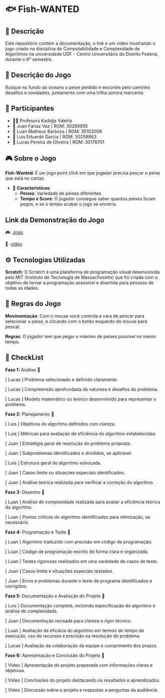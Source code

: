 # 🐟 Fish-WANTED

## 📜 Descrição
Este repositório contém a documentação, o link e um vídeo mostrando o jogo criado na disciplina de Computabilidade e Complexidade de Algoritmos na universidade UDF - Centro Universitário do Distrito Federal, durante o 6° semestre.

## 📃 Descrição do Jogo
Busque no fundo do oceano o peixe perdido e encontre pelo caminho desafios e novidades, juntamente com uma trilha sonora marcante.

## 👥 Participantes
- 👩‍🏫 Profesora Kadidja Valéria
- 👤 Juan Fariaz Vaz | RGM: 30289955
- 👤 Luan Matheus Barbosa | RGM: 30102006
- 👤 Luis Eduardo Garcia | RGM: 30258863
- 👤 Lucas Pereira de Oliveira | RGM: 30176701

## 🎮 Sobre o Jogo
 **Fish-Wanted**: É um jogo point click em que jogador precisa pescar o peixe que está no cartaz.
 
- 🔑 **Características**:
    - **Peixes**: Variedade de peixes diferentes.
    - **Tempo e Score**: O jogador consegue saber quantos peixes foram pegos, e se o tempo acabar o jogo se encerra.

## Link da Demonstração do Jogo
🎮: [Jogo](https://scratch.mit.edu/projects/1098423437/)

🎥: [vídeo](https://www.youtube.com/watch?v=OMiYd40lG28)

## ⚙️ Tecnologias Utilizadas
 **Scratch**: O Scratch é uma plataforma de programação visual desenvolvida pelo MIT (Instituto de Tecnologia de Massachusetts) que foi criada com o objetivo de tornar a programação acessível e divertida para pessoas de todas as idades.

## 🧠 Regras do Jogo
 **Movimentação**: Com o mouse você controla a vara de pescar para selecionar o peixe, e clicando com o botão esquerdo do mouse para pescar.
 
 **Regras**: O jogador tem que pegar o máximo de peixes possível no menor tempo.

## 📝 CheckList
**Fase 1:** Análise 🐠

[ Lucas ] Problema selecionado e definido claramente.
  
[ Lucas ]  Compreensão aprofundada da natureza e desafios do problema.
  
[ Lucas ]  Modelo matemático ou teórico desenvolvido para representar o problema.
  
**Fase 2:** Planejamento 🐡

[ Luis ] Objetivos do algoritmo definidos com clareza.
   
[ Luis ] Métricas para avaliação de eficiência do algoritmo estabelecidas.
   
[ Juan ] Estratégia geral de resolução do problema proposta.
   
[ Juan ] Subproblemas identificados e divididos, se aplicável.
   
[ Luis ] Estrutura geral do algoritmo esboçada.
   
[ Juan ] Casos limite ou situações especiais identificados.
   
[ Juan ] Análise teórica realizada para verificar a correção do algoritmo.
 
**Fase 3:** Desenho 🦐

[ Luan ] Análise de complexidade realizada para avaliar a eficiência teórica do algoritmo.
   
[ Luan ] Pontos críticos do algoritmo identificados para otimização, se necessário.
   
**Fase 4:** Programação e Teste 🦑

[ Luan ] Algoritmo traduzido com precisão em código de programação.
  
[ Luan ] Código de programação escrito de forma clara e organizada.
  
[ Luan ]  Testes rigorosos realizados em uma variedade de casos de teste.
  
[ Juan ] Casos limite e situações especiais testados.
  
[ Juan ] Erros e problemas durante o teste de programa identificados e corrigidos.
  
**Fase 5:** Documentação e Avaliação do Projeto 🐙

[ Luis ] Documentação completa, incluindo especificação do algoritmo e análise de complexidade.
   
[ Juan ] Documentação revisada para clareza e rigor técnico.
   
[ Luan ] Avaliação da eficácia do algoritmo em termos de tempo de execução, uso de recursos e precisão na resolução do problema.
   
[ Lucas ] Avaliação da colaboração da equipe e cumprimento dos prazos.
   
**Fase 6:** Apresentação e Conclusão do Projeto 🦈

[ Vídeo ] Apresentação do projeto preparada com informações claras e objetivas.
  
[ Vídeo ] Conclusões do projeto destacando os resultados e aprendizados.
  
[ Vídeo ] Discussão sobre o projeto e respostas a perguntas da audiência.
